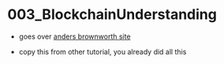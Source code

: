 # 003_BlockchainUnderstanding

- goes over [anders brownworth site](https://andersbrownworth.com/blockchain)

- copy this from other tutorial, you already did all this